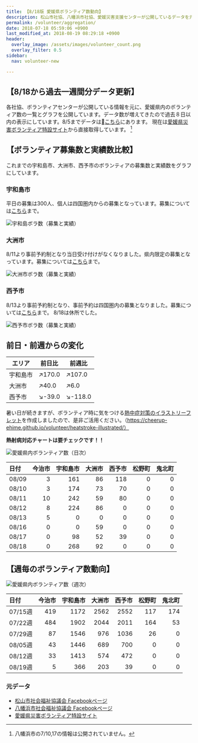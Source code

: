 ```yaml
---
title: 【8/18版 愛媛県ボランティア数動向】
description: 松山市社協、八幡浜市社協、愛媛災害支援センターが公開しているデータを元に、ボランティア数のグラフを作成・公開しています。
permalink: /volunteer/aggregation/
date: 2018-07-18 05:59:06 +0900
last_modified_at: 2018-08-19 08:29:18 +0900
header:
  overlay_image: /assets/images/volunteer_count.png
  overlay_filter: 0.5
sidebar:
  nav: volunteer-new

---
```


## 【8/18から過去一週間分データ更新】

各社協、ボランティアセンターが公開している情報を元に、愛媛県内のボランティア数の一覧とグラフを公開しています。データ数が増えてきたので過去８日以内の表示にしています。8/5までデータは[こちら](https://docs.google.com/spreadsheets/d/1h-GFHoNa55P96wu_HNbPk899eN4HZcnu1T9q4eag8Uc/edit#gid=0)にあります。 現在は[愛媛県災害ボランティア特設サイト](https://ehimesvc.jp/)から直接取得しています。 [^1]

## 【ボランティア募集数と実績数比較】

これまでの宇和島市、大洲市、西予市のボランティアの募集数と実績数をグラフにしています。

### 宇和島市

平日の募集は300人、個人は四国圏内からの募集となっています。募集については[こちら](/volunteer-new/uwajima/)まで。

 ![宇和島ボラ数（募集と実績）](/assets/images/volunteer_headcount/宇和島市_volunteer_headcount_diff_recent.png)

### 大洲市

8/11より事前予約制となり当日受け付けがなくなりました。県内限定の募集となっています。募集については[こちら](/volunteer-new/ozu/)まで。

 ![大洲市ボラ数（募集と実績）](/assets/images/volunteer_headcount/大洲市_volunteer_headcount_diff_recent.png)

### 西予市

8/13より事前予約制となり、事前予約は四国圏内の募集となりました。募集については[こちら](/volunteer-new/seiyo/)まで。
8/18は休所でした。

 ![西予市ボラ数（募集と実績）](/assets/images/volunteer_headcount/西予市_volunteer_headcount_diff_recent.png)

## 前日・前週からの変化

エリア | 前日比 | 前週比
---------|----------|---------
宇和島市 | :arrow_upper_right:170.0 | :arrow_upper_right:107.0
大洲市 | :arrow_upper_right:40.0 | :arrow_upper_right:6.0
西予市 | :arrow_lower_right:-39.0 | :arrow_lower_right:-118.0


暑い日が続きますが、ボランティア時に気をつける[熱中症対策のイラストリーフレット](https://cheerup-ehime.github.io/volunteer/heatstroke-illustrated/)を作成しましたので、是非ご活用ください。（https://cheerup-ehime.github.io/volunteer/heatstroke-illustrated/）

**熱射病対応チャートは要チェックです！！**


![愛媛県内ボランティア数（日次）](/assets/images/volunteer_count.png)

[^1]: 八幡浜市の7/10,17の情報は公開されていません。

| 日付   |   今治市 |   宇和島市 |   大洲市 |   西予市 |   松野町 |   鬼北町 |
|:-------|---------:|-----------:|---------:|---------:|---------:|---------:|
| 08/09  |        3 |        161 |       86 |      118 |        0 |        0 |
| 08/10  |        3 |        174 |       73 |       70 |        0 |        0 |
| 08/11  |       10 |        242 |       59 |       80 |        0 |        0 |
| 08/12  |        8 |        224 |       86 |        0 |        0 |        0 |
| 08/13  |        5 |          0 |        0 |        0 |        0 |        0 |
| 08/16  |        0 |          0 |       59 |        0 |        0 |        0 |
| 08/17  |        0 |         98 |       52 |       39 |        0 |        0 |
| 08/18  |        0 |        268 |       92 |        0 |        0 |        0 |

## 【週毎のボランティア数動向】

![愛媛県内ボランティア数（週次）](/assets/images/volunteer_count_week.png)

| 日付    |   今治市 |   宇和島市 |   大洲市 |   西予市 |   松野町 |   鬼北町 |
|:--------|---------:|-----------:|---------:|---------:|---------:|---------:|
| 07/15週 |      419 |       1172 |     2562 |     2552 |      117 |      174 |
| 07/22週 |      484 |       1902 |     2044 |     2011 |      164 |       53 |
| 07/29週 |       87 |       1546 |      976 |     1036 |       26 |        0 |
| 08/05週 |       43 |       1446 |      689 |      700 |        0 |        0 |
| 08/12週 |       33 |       1413 |      574 |      472 |        0 |        0 |
| 08/19週 |        5 |        366 |      203 |       39 |        0 |        0 |

### 元データ

- [松山市社会福祉協議会 Facebookページ](https://www.facebook.com/matsuyama.wel/)
- [八幡浜市社会福祉協議会 Facebookページ](https://www.facebook.com/ywthm.syakyo/)
- [愛媛県災害ボランティア特設サイト](https://ehimesvc.jp/)
